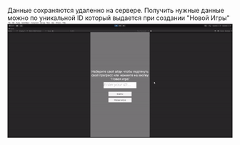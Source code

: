 Данные сохраняются удаленно на сервере. Получить нужные данные можно по уникальной ID который выдается при создании "Новой Игры"
![](data/prototype.gif)
